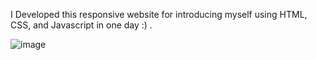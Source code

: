 I Developed this responsive website for introducing myself using HTML, CSS, and Javascript in one day :) .


![image](https://github.com/ReemaAlharbi01/introducton-website/assets/122248897/9e29bf8e-2741-4040-bef3-e8529e94e80f)
